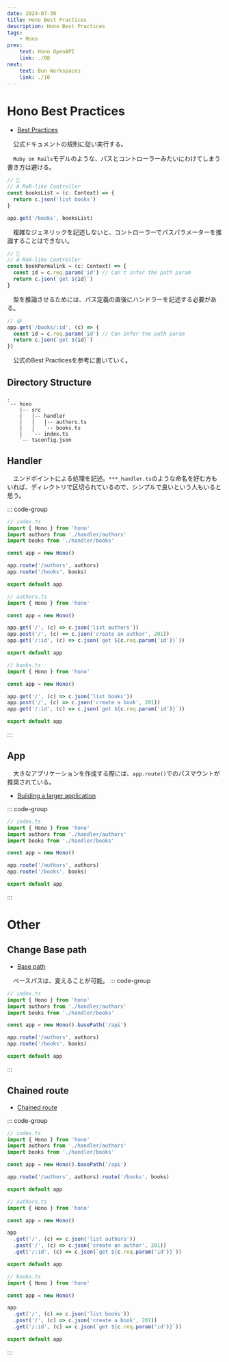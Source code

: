 ```yaml
---
date: 2024-07-30
title: Hono Best Practices
description: Hono Best Practices
tags: 
    - Hono
prev:
    text: Hono OpenAPI
    link: ./08
next:
    text: Bun Workspaces
    link: ./10
---
```


# Hono Best Practices
* [Best Practices](https://hono.dev/docs/guides/best-practices)

&emsp;公式ドキュメントの規則に従い実行する。

&emsp;`Ruby on Rails`モデルのような、パスとコントローラーみたいにわけてしまう書き方は避ける。
```ts
// 🙁
// A RoR-like Controller
const booksList = (c: Context) => {
  return c.json('list books')
}

app.get('/books', booksList)
```
&emsp;複雑なジェネリックを記述しないと、コントローラーでパスパラメーターを推論することはできない。
```ts
// 🙁
// A RoR-like Controller
const bookPermalink = (c: Context) => {
  const id = c.req.param('id') // Can't infer the path param
  return c.json(`get ${id}`)
}
```
&emsp;型を推論させるためには、パス定義の直後にハンドラーを記述する必要がある。
```ts
// 😃
app.get('/books/:id', (c) => {
  const id = c.req.param('id') // Can infer the path param
  return c.json(`get ${id}`)
})
```

&emsp;公式のBest Practicesを参考に書いていく。

## Directory Structure
```
.
`-- hono
    |-- src
    |   |-- handler
    |   |   |-- authors.ts
    |   |   `-- books.ts
    |   `-- index.ts
    `-- tsconfig.json
```

## Handler
&emsp;エンドポイントによる処理を記述。`***_handler.ts`のような命名を好む方もいれば、ディレクトリで区切られているので、シンプルで良いという人もいると思う。

::: code-group
```ts [hono/src/index.ts]
// index.ts
import { Hono } from 'hono'
import authors from './handler/authors'
import books from './handler/books'

const app = new Hono()

app.route('/authors', authors)
app.route('/books', books)

export default app
```

```ts [hono/src/handler/authors.ts]
// authors.ts
import { Hono } from 'hono'

const app = new Hono()

app.get('/', (c) => c.json('list authors'))
app.post('/', (c) => c.json('create an author', 201))
app.get('/:id', (c) => c.json(`get ${c.req.param('id')}`))

export default app
```

```ts [hono/src/handler/books.ts]
// books.ts
import { Hono } from 'hono'

const app = new Hono()

app.get('/', (c) => c.json('list books'))
app.post('/', (c) => c.json('create a book', 201))
app.get('/:id', (c) => c.json(`get ${c.req.param('id')}`))

export default app
```
:::

## App
&emsp;大きなアプリケーションを作成する際には、`app.route()`でのパスマウントが推奨されている。

* [Building a larger application](https://hono.dev/docs/guides/best-practices#building-a-larger-application)

::: code-group
```ts [hono/src/index.ts]
// index.ts
import { Hono } from 'hono'
import authors from './handler/authors'
import books from './handler/books'

const app = new Hono()

app.route('/authors', authors)
app.route('/books', books)

export default app
```
:::

# Other

## Change Base path

* [Base path](https://hono.dev/docs/api/routing#base-path)

&emsp;ベースパスは、変えることが可能。
::: code-group
```ts [hono/src/index.ts]
// index.ts
import { Hono } from 'hono'
import authors from './handler/authors'
import books from './handler/books'

const app = new Hono().basePath('/api')

app.route('/authors', authors)
app.route('/books', books)

export default app
```
:::

## Chained route

* [Chained route](https://hono.dev/docs/api/routing#chained-route)

::: code-group
```ts [hono/src/index.ts]
// index.ts
import { Hono } from 'hono'
import authors from './handler/authors'
import books from './handler/books'

const app = new Hono().basePath('/api')

app.route('/authors', authors).route('/books', books)

export default app
```

```ts [hono/src/handler/authors.ts]
// authors.ts
import { Hono } from 'hono'

const app = new Hono()

app
  .get('/', (c) => c.json('list authors'))
  .post('/', (c) => c.json('create an author', 201))
  .get('/:id', (c) => c.json(`get ${c.req.param('id')}`))

export default app
```

```ts [hono/src/handler/books.ts]
// books.ts
import { Hono } from 'hono'

const app = new Hono()

app
  .get('/', (c) => c.json('list books'))
  .post('/', (c) => c.json('create a book', 201))
  .get('/:id', (c) => c.json(`get ${c.req.param('id')}`))

export default app
```
:::